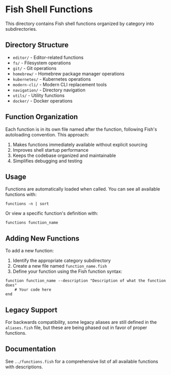 # Fish Shell Functions

This directory contains Fish shell functions organized by category into subdirectories.

## Directory Structure

- `editor/` - Editor-related functions
- `fs/` - Filesystem operations
- `git/` - Git operations
- `homebrew/` - Homebrew package manager operations
- `kubernetes/` - Kubernetes operations
- `modern-cli/` - Modern CLI replacement tools
- `navigation/` - Directory navigation
- `utils/` - Utility functions
- `docker/` - Docker operations

## Function Organization

Each function is in its own file named after the function, following Fish's autoloading convention. This approach:

1. Makes functions immediately available without explicit sourcing
2. Improves shell startup performance
3. Keeps the codebase organized and maintainable
4. Simplifies debugging and testing

## Usage

Functions are automatically loaded when called. You can see all available functions with:

```fish
functions -n | sort
```

Or view a specific function's definition with:

```fish
functions function_name
```

## Adding New Functions

To add a new function:

1. Identify the appropriate category subdirectory
2. Create a new file named `function_name.fish`
3. Define your function using the Fish function syntax:

```fish
function function_name --description "Description of what the function does"
    # Your code here
end
```

## Legacy Support

For backwards compatibility, some legacy aliases are still defined in the `aliases.fish` file, but these are being phased out in favor of proper functions.

## Documentation

See `../functions.fish` for a comprehensive list of all available functions with descriptions.